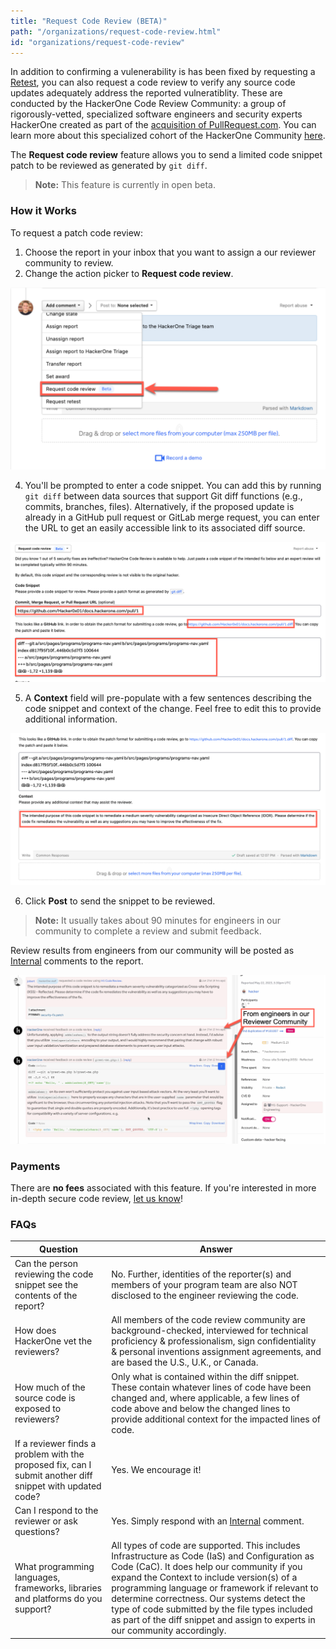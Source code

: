 ```yaml
---
title: "Request Code Review (BETA)"
path: "/organizations/request-code-review.html"
id: "organizations/request-code-review"
---
```


In addition to confirming a vulenerability is has been fixed by requesting a [Retest](retest.html), you can also request a code review to verify any source code updates adequately address the reported vulneratiblity. These are conducted by the HackerOne Code Review Community: a group of rigorously-vetted, specialized software engineers and security experts HackerOne created as part of the [acquisition of PullRequest.com](https://www.hackerone.com/press-release/hackerone-acquires-pullrequest-power-developer-first-security-testing-solutions). You can learn more about this specialized cohort of the HackerOne Community [here](https://www.pullrequest.com/reviewers/).

The **Request code review** feature allows you to send a limited code snippet patch to be reviewed as generated by `git diff`.

> **Note:** This feature is currently in open beta.

### How it Works  
To request a patch code review:
1. Choose the report in your inbox that you want to assign a our reviewer community to review.
2. Change the action picker to **Request code review**.

![selecting Request code review](./images/request-code-review-action-picker.png)

4. You'll be prompted to enter a code snippet. You can add this by running `git diff` between data sources that support Git diff functions (e.g., commits, branches, files). Alternatively, if the proposed update is already in a GitHub pull request or GitLab merge request, you can enter the URL to get an easily accessible link to its associated diff source.

![HackerOne code review request](./images/hackerone-code-review-request-review.png)

5. A **Context** field will pre-populate with a few sentences describing the code snippet and context of the change. Feel free to edit this to provide additional information.

![auto-populated code review context](./images/hackerone-code-review-context.png)

6. Click **Post** to send the snippet to be reviewed.

> **Note:** It usually takes about 90 minutes for engineers in our community to complete a review and submit feedback.

Review results from engineers from our community will be posted as [Internal](/report-components.html#timeline) comments to the report.

![code review feedback in HackerOne report](./images/feedback-from-hackerone-code-review.png)

### Payments
There are **no fees** associated with this feature. If you're interested in more in-depth secure code review, [let us know](https://www.hackerone.com/contact)!

### FAQs
Question | Answer
-------- | -------
Can the person reviewing the code snippet see the contents of the report? | No. Further, identities of the reporter(s) and members of your program team are also NOT disclosed to the engineer reviewing the code.
How does HackerOne vet the reviewers? | All members of the code review community are background-checked, interviewed for technical proficiency & professionalism, sign confidentiality & personal inventions assignment agreements, and are based the U.S., U.K., or Canada.
How much of the source code is exposed to reviewers? | Only what is contained within the diff snippet. These contain whatever lines of code have been changed and, where applicable, a few lines of code above and below the changed lines to provide additional context for the impacted lines of code.
If a reviewer finds a problem with the proposed fix, can I submit another diff snippet with updated code? | Yes. We encourage it!
Can I respond to the reviewer or ask questions? | Yes. Simply respond with an [Internal](/report-components.html#timeline) comment.
What programming languages, frameworks, libraries and platforms do you support? | All types of code are supported. This includes Infrastructure as Code (IaS) and Configuration as Code (CaC). It does help our community if you expand the Context to include version(s) of a programming language or framework if relevant to determine correctness. Our systems detect the type of code submitted by the file types included as part of the diff snippet and assign to experts in our community accordingly.
